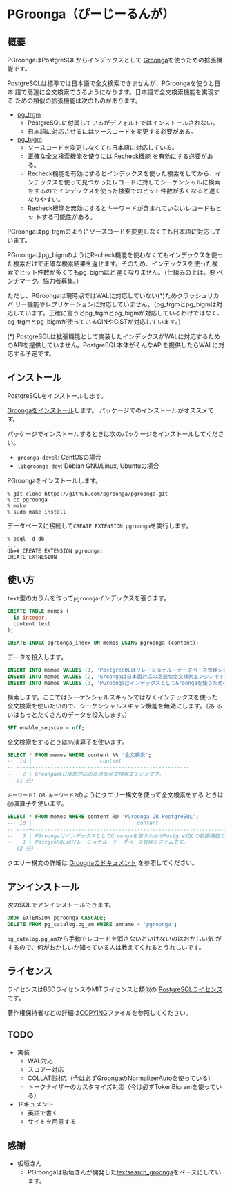 # PGroonga（ぴーじーるんが）

## 概要

PGroongaはPostgreSQLからインデックスとして
[Groonga](http://groonga.org/ja/)を使うための拡張機能です。

PostgreSQLは標準では日本語で全文検索できませんが、PGroongaを使うと日本
語で高速に全文検索できるようになります。日本語で全文検索機能を実現する
ための類似の拡張機能は次のものがあります。

  * [pg_trgm](https://www.postgresql.jp/document/9.3/html/pgtrgm.html)
    * PostgreSQLに付属しているがデフォルトではインストールされない。
    * 日本語に対応させるにはソースコードを変更する必要がある。
  * [pg_bigm](http://pgbigm.sourceforge.jp/)
    * ソースコードを変更しなくても日本語に対応している。
    * 正確な全文検索機能を使うには
      [Recheck機能](http://pgbigm.sourceforge.jp/pg_bigm-1-1.html#enable_recheck)
      を有効にする必要がある。
    * Recheck機能を有効にするとインデックスを使った検索をしてから、イ
      ンデックスを使って見つかったレコードに対してシーケンシャルに検索
      をするのでインデックスを使った検索でのヒット件数が多くなると遅く
      なりやすい。
    * Recheck機能を無効にするとキーワードが含まれていないレコードもヒッ
      トする可能性がある。

PGroongaはpg\_trgmのようにソースコードを変更しなくても日本語に対応して
います。

PGroongaはpg\_bigmのようにRecheck機能を使わなくてもインデックスを使っ
た検索だけで正確な検索結果を返せます。そのため、インデックスを使った検
索でヒット件数が多くてもpg\_bigmほど遅くなりません。（仕組みの上は。要
ベンチマーク。協力者募集。）

ただし、PGroongaは現時点ではWALに対応していない(*)ためクラッシュリカバ
リー機能やレプリケーションに対応していません。（pg\_trgmとpg\_bigmは対
応しています。正確に言うとpg\_trgmとpg\_bigmが対応しているわけではなく、
pg\_trgmとpg\_bigmが使っているGINやGiSTが対応しています。）

(*) PostgreSQLは拡張機能として実装したインデックスがWALに対応するため
のAPIを提供していません。PostgreSQL本体がそんなAPIを提供したらWALに対
応する予定です。

## インストール

PostgreSQLをインストールします。

[Groongaをインストール](http://groonga.org/ja/docs/install.html)します。
パッケージでのインストールがオススメです。

パッケージでインストールするときは次のパッケージをインストールしてください。

  * `groonga-devel`: CentOSの場合
  * `libgroonga-dev`: Debian GNU/Linux, Ubuntuの場合

PGroongaをインストールします。

    % git clone https://github.com/pgroonga/pgroonga.git
    % cd pgroonga
    % make
    % sudo make install

データベースに接続して`CREATE EXTENSION pgroonga`を実行します。

    % psql -d db
    ...
    db=# CREATE EXTENSION pgroonga;
    CREATE EXTNESION

## 使い方

`text`型のカラムを作って`pgroonga`インデックスを張ります。

```sql
CREATE TABLE memos (
  id integer,
  content text
);

CREATE INDEX pgroonga_index ON memos USING pgroonga (content);
```

データを投入します。

```sql
INSERT INTO memos VALUES (1, 'PostgreSQLはリレーショナル・データベース管理システムです。');
INSERT INTO memos VALUES (2, 'Groongaは日本語対応の高速な全文検索エンジンです。');
INSERT INTO memos VALUES (3, 'PGroongaはインデックスとしてGroongaを使うためのPostgreSQLの拡張機能です。');
```

検索します。ここではシーケンシャルスキャンではなくインデックスを使った
全文検索を使いたいので、シーケンシャルスキャン機能を無効にします。（あ
るいはもっとたくさんのデータを投入します。）

```sql
SET enable_seqscan = off;
```

全文検索をするときは`%%`演算子を使います。

```sql
SELECT * FROM memos WHERE content %% '全文検索';
--  id |                      content
-- ----+---------------------------------------------------
--   2 | Groongaは日本語対応の高速な全文検索エンジンです。
-- (1 行)
```

`キーワード1 OR キーワード2`のようにクエリー構文を使って全文検索をする
ときは`@@`演算子を使います。

```sql
SELECT * FROM memos WHERE content @@ 'PGroonga OR PostgreSQL';
--  id |                                  content
-- ----+---------------------------------------------------------------------------
--   3 | PGroongaはインデックスとしてGroongaを使うためのPostgreSQLの拡張機能です。
--   1 | PostgreSQLはリレーショナル・データベース管理システムです。
-- (2 行)
```

クエリー構文の詳細は
[Groognaのドキュメント](http://groonga.org/ja/docs/reference/grn_expr/query_syntax.html)
を参照してください。

## アンインストール

次のSQLでアンインストールできます。

```sql
DROP EXTENSION pgroonga CASCADE;
DELETE FROM pg_catalog.pg_am WHERE amname = 'pgroonga';
```

`pg_catalog.pg_am`から手動でレコードを消さないといけないのはおかしい気
がするので、何がおかしいか知っている人は教えてくれるとうれしいです。

## ライセンス

ライセンスはBSDライセンスやMITライセンスと類似の
[PostgreSQLライセンス](http://opensource.org/licenses/postgresql)です。

著作権保持者などの詳細は[COPYING](COPYING)ファイルを参照してください。

## TODO

  * 実装
    * WAL対応
    * スコアー対応
    * COLLATE対応（今は必ずGroongaのNormalizerAutoを使っている）
    * トークナイザーのカスタマイズ対応（今は必ずTokenBigramを使っている）
  * ドキュメント
    * 英語で書く
    * サイトを用意する

## 感謝

  * 板垣さん
    * PGroongaは板垣さんが開発した[textsearch_groonga](http://textsearch-ja.projects.pgfoundry.org/textsearch_groonga.html)をベースにしています。
